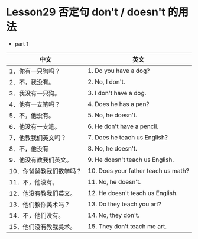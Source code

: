 # Lesson29 否定句 don't / doesn't 的用法

- part 1

| 中文                     | 英文                                |
| ------------------------ | ----------------------------------- |
| 1．你有一只狗吗？        | 1. Do you have a dog?               |
| 2．不，我没有。          | 2. No, I don't.                     |
| 3．我没有一只狗。        | 3. I don't have a dog.              |
| 4．他有一支笔吗？        | 4. Does he has a pen?               |
| 5．不，他没有。          | 5. No, he doesn't.                  |
| 6．他没有一支笔。        | 6. He don't have a pencil.          |
| 7．他教我们英文吗？      | 7. Does he teach us English?        |
| 8．不，他没有            | 8. No, he doesn't.                  |
| 9．他没有教我们英文。    | 9. He doesn't teach us English.     |
| 10．你爸爸教我们数学吗？ | 10. Does your father teach us math? |
| 11．不，他没有。         | 11. No, he doesn't.                 |
| 12．他没有教我们英文。   | 12. He doesn't teach us English.    |
| 13．他们教你美术吗？     | 13. Do they teach you art?          |
| 14．不，他们没有。       | 14. No, they don't.                 |
| 15．他们没有教我美术。   | 15. They don't teach me art.        |
